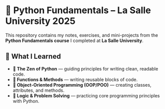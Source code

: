 # 🐍 Python Fundamentals – La Salle University 2025

This repository contains my notes, exercises, and mini-projects from the **Python Fundamentals course** I completed at **La Salle University**.

## 📘 What I Learned

- **🧘 The Zen of Python** — guiding principles for writing clean, readable code.
- **🔧 Functions & Methods** — writing reusable blocks of code.
- **🧠 Object-Oriented Programming (OOP/POO)** — creating classes, attributes, and methods.
- **📐 Logic & Problem Solving** — practicing core programming principles with Python.
